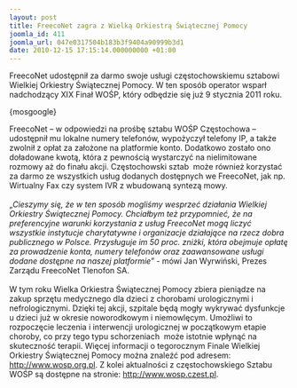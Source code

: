 ```yaml
---
layout: post
title: FreecoNet zagra z Wielką Orkiestrą Świątecznej Pomocy
joomla_id: 411
joomla_url: 047e0317504b183b3f9404a90999b3d1
date: 2010-12-15 17:15:14.000000000 +01:00
---
```

FreecoNet udostępnił za darmo swoje usługi częstochowskiemu sztabowi Wielkiej Orkiestry Świątecznej Pomocy. W ten spos&oacute;b operator wsparł nadchodzący XIX Finał WOŚP, kt&oacute;ry odbędzie się już 9 stycznia 2011 roku.<p>{mosgoogle}</p><p>FreecoNet &ndash; w odpowiedzi na prośbę sztabu WOŚP Częstochowa &ndash; udostępnił mu lokalne numery telefon&oacute;w, wypożyczył telefony IP, a także zwolnił z opłat za założone na platformie konto. Dodatkowo zostało ono doładowane kwotą, kt&oacute;ra z pewnością wystarczyć na nielimitowane rozmowy aż do finału akcji. Częstochowski sztab&nbsp; może r&oacute;wnież korzystać za darmo ze wszystkich usług dodanych dostępnych we FreecoNet, jak np. Wirtualny Fax czy system IVR z wbudowaną syntezą mowy. <br /><br />&bdquo;<em>Cieszymy się, że w ten spos&oacute;b mogliśmy wesprzeć działania Wielkiej Orkiestry Świątecznej Pomocy. Chciałbym też przypomnieć, że na preferencyjne warunki korzystania z usług FreecoNet mogą liczyć wszystkie instytucje charytatywne i organizacje działające na rzecz dobra publicznego w Polsce. Przysługuje im 50 proc. zniżki, kt&oacute;ra obejmuje opłatę za prowadzenie konta, numery telefon&oacute;w oraz zaawansowane usługi dodane dostępne na naszej platformie</em>&rdquo; - m&oacute;wi Jan Wyrwiński, Prezes Zarządu FreecoNet Tlenofon SA.<br /><br />W tym roku Wielka Orkiestra Świątecznej Pomocy zbiera pieniądze na zakup sprzętu medycznego dla dzieci z chorobami urologicznymi i nefrologicznymi. Dzięki tej akcji, szpitale będą mogły wykrywać dysfunkcje u dzieci już w okresie noworodkowym i niemowlęcym. Umożliwi to rozpoczęcie leczenia i interwencji urologicznej w początkowym etapie choroby, co przy tego typu schorzeniach&nbsp; może istotnie wpłynąć na skuteczność terapii. Więcej informacji o tegorocznym Finale Wielkiej Orkiestry Świątecznej Pomocy można znaleźć pod adresem: <a href="http://www.wosp.org.pl" target="_blank">http://www.wosp.org.pl</a>. Z kolei aktualności z częstochowskiego Sztabu WOŚP są dostępne na stronie: <a href="http://www.wosp.czest.pl" target="_blank">http://www.wosp.czest.pl</a>. </p>
